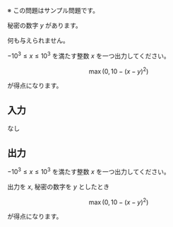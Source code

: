 ※ この問題はサンプル問題です。

秘密の数字 $y$ があります。

何も与えられません。
 
$-10^3 \leq x \leq 10^3$ を満たす整数 $x$ を一つ出力してください。


$$
\max(0, 10 - (x - y)^2)
$$

が得点になります。

## 入力

なし

## 出力

$-10^3 \leq x \leq 10^3$ を満たす整数 $x$ を一つ出力してください。

出力を $x$, 秘密の数字を $y$ としたとき


$$
\max(0, 10 - (x - y)^2)
$$

が得点になります。






